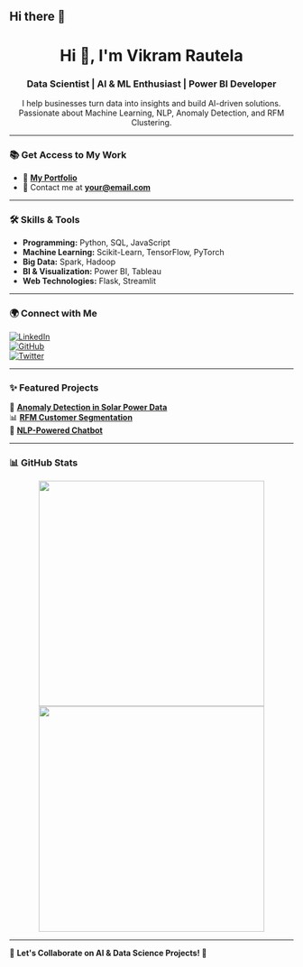 ## Hi there 👋

<!--
**VIKRAM-009/VIKRAM-009** is a ✨ _special_ ✨ repository because its `README.md` (this file) appears on your GitHub profile.

Here are some ideas to get you started:

- 🔭 I’m currently working on ...
- 🌱 I’m currently learning ...
- 👯 I’m looking to collaborate on ...
- 🤔 I’m looking for help with ...
- 💬 Ask me about ...
- 📫 How to reach me: ...
- 😄 Pronouns: ...
- ⚡ Fun fact: ...
--><h1 align="center">Hi 👋, I'm Vikram Rautela</h1>
<h3 align="center">Data Scientist | AI & ML Enthusiast | Power BI Developer</h3>

<p align="center">
I help businesses turn data into insights and build AI-driven solutions. Passionate about Machine Learning, NLP, Anomaly Detection, and RFM Clustering.
</p>

---

### 📚 Get Access to My Work  
- 🔗 **[My Portfolio](https://yourportfolio.com)**
- 📩 Contact me at **your@email.com**

---

### 🛠️ Skills & Tools  
- **Programming:** Python, SQL, JavaScript  
- **Machine Learning:** Scikit-Learn, TensorFlow, PyTorch  
- **Big Data:** Spark, Hadoop  
- **BI & Visualization:** Power BI, Tableau  
- **Web Technologies:** Flask, Streamlit  

---

### 🌍 Connect with Me  
[![LinkedIn](https://img.shields.io/badge/LinkedIn-0077B5?style=for-the-badge&logo=linkedin&logoColor=white)](https://linkedin.com/in/yourprofile)  
[![GitHub](https://img.shields.io/badge/GitHub-181717?style=for-the-badge&logo=github&logoColor=white)](https://github.com/yourusername)  
[![Twitter](https://img.shields.io/badge/Twitter-1DA1F2?style=for-the-badge&logo=twitter&logoColor=white)](https://twitter.com/yourhandle)  

---

### ✨ Featured Projects  
🚀 **[Anomaly Detection in Solar Power Data](https://github.com/yourusername/project1)**  
📊 **[RFM Customer Segmentation](https://github.com/yourusername/project2)**  
🤖 **[NLP-Powered Chatbot](https://github.com/yourusername/project3)**  

---

### 📊 GitHub Stats  
<p align="center">
  <img src="https://github-readme-stats.vercel.app/api?username=yourusername&show_icons=true&theme=dark" width="400px" />
  <img src="https://github-readme-streak-stats.herokuapp.com/?user=yourusername&theme=dark" width="400px" />
</p>

---

📢 **Let's Collaborate on AI & Data Science Projects! 🚀**

